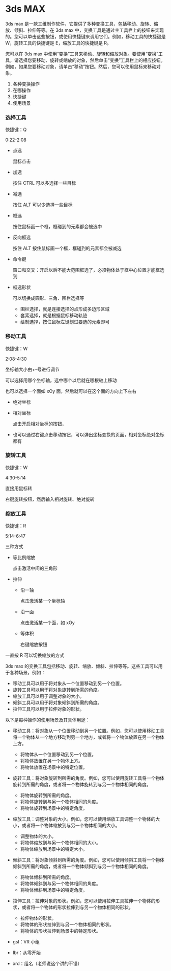 # 3ds MAX

3ds max 是一款三维制作软件，它提供了多种变换工具，包括移动、旋转、缩放、倾斜、拉伸等等。在 3ds max 中，变换工具是通过主工具栏上的按钮来实现的。您可以单击这些按钮，或使用快捷键来调用它们。例如，移动工具的快捷键是 W，旋转工具的快捷键是 E，缩放工具的快捷键是 R。

您可以在 3ds max 中使用“变换”工具来移动、旋转和缩放对象。要使用“变换”工具，请选择您要移动、旋转或缩放的对象，然后单击“变换”工具栏上的相应按钮。例如，如果您要移动对象，请单击“移动”按钮。然后，您可以使用鼠标来移动对象。

1. 各种变换操作
2. 在哪操作
3. 快捷键
4. 使用场景

### 选择工具

快捷键：Q

0:22-2:08

- 点选

  鼠标点击

- 加选

  按住 CTRL 可以多选择一些目标

- 减选

  按住 ALT 可以少选择一些目标

- 框选

  按住鼠标画一个框，框碰到的元素都会被选中

- 反向框选

  按住 ALT 按住鼠标画一个框，框碰到的元素都会被减选

- 命令键

  窗口和交叉：开启以后不能大范围框选了，必须物体处于框中心位置才能框选到

- 框选形状

  可以切换成圆形、三角、围栏选择等

  - 围栏选择，就是连接选择的点形成多边形区域
  - 套索选择，就是根据鼠标移动轨迹
  - 绘制选择，按住鼠标左键划过要选的元素即可

### 移动工具

快捷键：W

2:08-4:30

坐标轴大小由+-号进行调节

可以选择用哪个坐标轴，选中哪个以后就在哪根轴上移动

也可以选择一个面如 xOy 面，然后就可以在这个面的方向上下左右

- 绝对坐标

- 相对坐标

  点击开启相对坐标的按钮，

- 也可以通过右键点击移动按钮，可以弹出坐标变换的页面，相对坐标绝对坐标都有

### 旋转工具

快捷键：W

4:30-5:14

直接用鼠标转

右键旋转按钮，然后输入相对旋转、绝对旋转

### 缩放工具

快捷键：R

5:14-6:47

三种方式

- 等比例缩放

  点击激活中间的三角形

- 拉伸

  - 沿一轴

    点击激活某一个坐标轴

  - 沿一面

    点击激活某一个面，如 xOy

  - 等体积

    右键缩放按钮

一直按 R 可以切换缩放的方式

3ds max 的变换工具包括移动、旋转、缩放、倾斜、拉伸等等。这些工具可以用于各种场景，例如：

- 移动工具可以用于将对象从一个位置移动到另一个位置。
- 旋转工具可以用于将对象旋转到所需的角度。
- 缩放工具可以用于调整对象的大小。
- 倾斜工具可以用于将对象倾斜到所需的角度。
- 拉伸工具可以用于拉伸对象的形状。

以下是每种操作的使用场景及其具体用途：

- 移动工具：将对象从一个位置移动到另一个位置。例如，您可以使用移动工具将一个物体从一个地方移动到另一个地方，或者将一个物体放置在另一个物体上方。
  - 将物体从一个位置移动到另一个位置。
  - 将物体放置在另一个物体上方。
  - 将物体放置在场景中的特定位置。
- 旋转工具：将对象旋转到所需的角度。例如，您可以使用旋转工具将一个物体旋转到所需的角度，或者将一个物体旋转到与另一个物体相同的角度。
  - 将物体旋转到所需的角度。
  - 将物体旋转到与另一个物体相同的角度。
  - 将物体旋转到场景中的特定角度。
- 缩放工具：调整对象的大小。例如，您可以使用缩放工具调整一个物体的大小，或者将一个物体缩放到与另一个物体相同的大小。
  - 调整物体的大小。
  - 将物体缩放到与另一个物体相同的大小。
  - 将物体缩放到场景中的特定大小。
- 倾斜工具：将对象倾斜到所需的角度。例如，您可以使用倾斜工具将一个物体倾斜到所需的角度，或者将一个物体倾斜到与另一个物体相同的角度。
  - 将物体倾斜到所需的角度。
  - 将物体倾斜到与另一个物体相同的角度。
  - 将物体倾斜到场景中的特定角度。
- 拉伸工具：拉伸对象的形状。例如，您可以使用拉伸工具拉伸一个物体的形状，或者将一个物体的形状拉伸到与另一个物体相同的形状。

  - 拉伸物体的形状。
  - 将物体的形状拉伸到与另一个物体相同的形状。
  - 将物体的形状拉伸到场景中的特定形状。

- gsl：VR 小组
- lbr：从零开始
- xrd：组名（老师说这个讲的不错）
